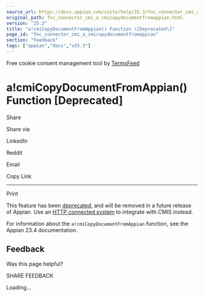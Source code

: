 ```yaml
---
source_url: https://docs.appian.com/suite/help/25.3/fnc_connector_cmi_a_cmicopydocumentfromappian.html
original_path: fnc_connector_cmi_a_cmicopydocumentfromappian.html
version: "25.3"
title: "a!cmiCopyDocumentFromAppian() Function \[Deprecated\]"
page_id: "fnc_connector_cmi_a_cmicopydocumentfromappian"
section: "Feedback"
tags: ["appian","docs","v25.3"]
---
```



Free cookie consent management tool by [TermsFeed](https://www.termsfeed.com/)

# a!cmiCopyDocumentFromAppian() Function \[Deprecated\]

Share

Share via

LinkedIn

Reddit

Email

Copy Link

* * *

Print

This feature has been [deprecated](Deprecated_Features.html), and will be removed in a future release of Appian. Use an [HTTP connected system](http-connected-system.html) to integrate with CMIS instead.

For information about the `a!cmiCopyDocumentFromAppian` function, see the Appian 23.4 documentation.

## Feedback

Was this page helpful?

SHARE FEEDBACK

Loading...